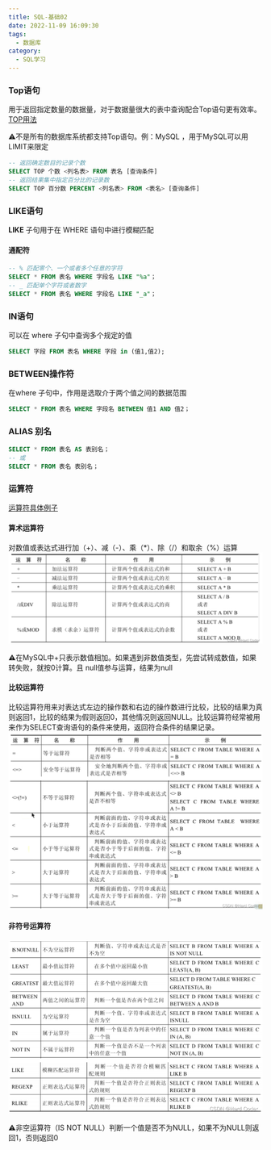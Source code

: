 ```yaml
---
title: SQL-基础02
date: 2022-11-09 16:09:30
tags: 
  - 数据库
category:
  - SQL学习
---
```


###  Top语句

用于返回指定数量的数据量，对于数据量很大的表中查询配合Top语句更有效率。[TOP用法](https://www.cnblogs.com/LEPENGYANG/p/14050317.html)

⚠️不是所有的数据库系统都支持Top语句。例：MySQL ，用于MySQL可以用LIMIT来限定

```sql
-- 返回确定数目的记录个数
SELECT TOP 个数 <列名表> FROM 表名 [查询条件]
-- 返回结果集中指定百分比的记录数
SELECT TOP 百分数 PERCENT <列名表> FROM <表名> [查询条件]
```

<!-- more -->

### LIKE语句

**LIKE** 子句用于在 WHERE 语句中进行模糊匹配

#### **通配符**

```sql
-- % 匹配零个、一个或者多个任意的字符
SELECT * FROM 表名 WHERE 字段名 LIKE "%a"；
-- _ 匹配单个字符或者数字
SELECT * FROM 表名 WHERE 字段名 LIKE "_a"；
```

### IN语句

可以在 where 子句中查询多个规定的值

```sql
SELECT 字段 FROM 表名 WHERE 字段 in (值1,值2);
```

### BETWEEN操作符

在where 子句中，作用是选取介于两个值之间的数据范围

```sql
SELECT * FROM 表名 WHERE 字段名 BETWEEN 值1 AND 值2；
```

### ALIAS 别名

```sql
SELECT * FROM 表名 AS 表别名；
-- 或
SELECT * FROM 表名 表别名；
```

### 运算符

[运算符具体例子](https://blog.csdn.net/qq_44111805/article/details/124403278)

#### 算术运算符

对数值或表达式进行加（+）、减（-）、乘（*）、除（/）和取余（%）运算![算术运算符](./SQL-基础02/算术运算符.png)

⚠️在MySQL中+只表示数值相加。如果遇到非数值类型，先尝试转成数值，如果转失败，就按0计算。且 null值参与运算，结果为null

#### 比较运算符

比较运算符用来对表达式左边的操作数和右边的操作数进行比较，比较的结果为真则返回1，比较的结果为假则返回0，其他情况则返回NULL。比较运算符经常被用来作为SELECT查询语句的条件来使用，返回符合条件的结果记录。![比较运算符](./SQL-基础02/比较运算符.png)

#### 非符号运算符

![非符号运算符](./SQL-基础02/非符号运算符.png)

⚠️非空运算符（IS NOT NULL）判断一个值是否不为NULL，如果不为NULL则返回1，否则返回0
